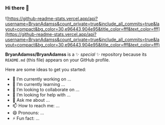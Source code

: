### Hi there 👋

![https://github-readme-stats.vercel.app/api?username=BryanAdamss&count_private=true&include_all_commits=true&layout=compact&bg_color=30,e96443,904e95&title_color=fff&text_color=fff](https://github-readme-stats.vercel.app/api?username=BryanAdamss&count_private=true&include_all_commits=true&layout=compact&bg_color=30,e96443,904e95&title_color=fff&text_color=fff)

**BryanAdamss/BryanAdamss** is a ✨ _special_ ✨ repository because its `README.md` (this file) appears on your GitHub profile.

Here are some ideas to get you started:

- 🔭 I’m currently working on ...
- 🌱 I’m currently learning ...
- 👯 I’m looking to collaborate on ...
- 🤔 I’m looking for help with ...
- 💬 Ask me about ...
- 📫 How to reach me: ...
- 😄 Pronouns: ...
- ⚡ Fun fact: ...

